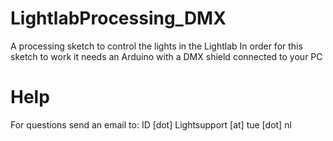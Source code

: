 # LightlabProcessing_DMX

A processing sketch to control the lights in the Lightlab
In order for this sketch to work it needs an Arduino with a DMX shield connected to your PC 

# Help

For questions send an email to: ID [dot] Lightsupport [at] tue [dot] nl